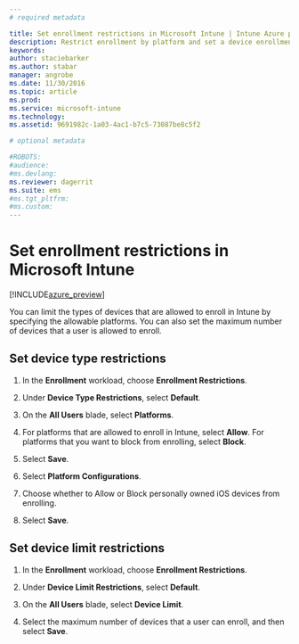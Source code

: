 ```yaml
---
# required metadata

title: Set enrollment restrictions in Microsoft Intune | Intune Azure preview | Microsoft Docs
description: Restrict enrollment by platform and set a device enrollment limit in Intune. 
keywords:
author: staciebarker
ms.author: stabar
manager: angrobe
ms.date: 11/30/2016
ms.topic: article
ms.prod:
ms.service: microsoft-intune
ms.technology:
ms.assetid: 9691982c-1a03-4ac1-b7c5-73087be8c5f2

# optional metadata

#ROBOTS:
#audience:
#ms.devlang:
ms.reviewer: dagerrit
ms.suite: ems
#ms.tgt_pltfrm:
#ms.custom:
---
```


# Set enrollment restrictions in Microsoft Intune

[!INCLUDE[azure_preview](../includes/azure_preview.md)]

You can limit the types of devices that are allowed to enroll in Intune by specifying the allowable platforms. You can also set the maximum number of devices that a user is allowed to enroll. 

## Set device type restrictions

1. In the **Enrollment** workload, choose **Enrollment Restrictions**.

2. Under **Device Type Restrictions**, select **Default**.

3. On the **All Users** blade, select **Platforms**.

4. For platforms that are allowed to enroll in Intune, select **Allow**. For platforms that you want to block from enrolling, select **Block**.

5. Select **Save**.

6. Select **Platform Configurations**.

7. Choose whether to Allow or Block personally owned iOS devices from enrolling.

8. Select **Save**.

## Set device limit restrictions

1. In the **Enrollment** workload, choose **Enrollment Restrictions**.

2. Under **Device Limit Restrictions**, select **Default**.

3. On the **All Users** blade, select **Device Limit**.

4. Select the maximum number of devices that a user can enroll, and then select **Save**.